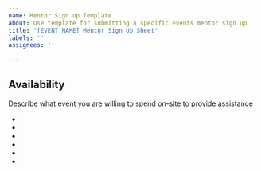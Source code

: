 ```yaml
---
name: Mentor Sign up Template
about: Use template for submitting a specific events mentor sign up
title: "[EVENT NAME] Mentor Sign Up Sheet"
labels: ''
assignees: ''

---
```


## Availability 
Describe what event you are willing to spend on-site to provide assistance
<!-- Use the following bullet points to enter time blocks for mentors to select from -->
-
-
-
-
-
-
<!-- Remember to assign the issue to yourself and assign labels accordingly-->
